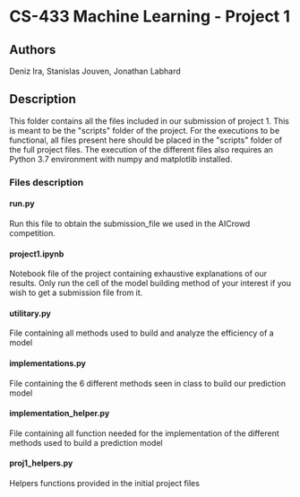 # CS-433 Machine Learning - Project 1
## Authors
Deniz Ira, Stanislas Jouven, Jonathan Labhard

## Description
This folder contains all the files included in our submission of project 1. This is meant to be the "scripts" folder of the project. For the executions to be functional, all files present here should be placed in the "scripts" folder of the full project files. The execution of the different files also requires an Python 3.7 environment with numpy and matplotlib installed.
### Files description
#### run.py 
Run this file to obtain the submission_file we used in the AICrowd competition. 
#### project1.ipynb
Notebook file of the project containing exhaustive explanations of our results. Only run the cell of the model building method of your interest if you wish to get a submission file from it. 
#### utilitary.py
File containing all methods used to build and analyze the efficiency of a model
#### implementations.py
File containing the 6 different methods seen in class to build our prediction model
#### implementation_helper.py
File containing all function needed for the implementation of the different methods used to build a prediction model
#### proj1_helpers.py
Helpers functions provided in the initial project files
